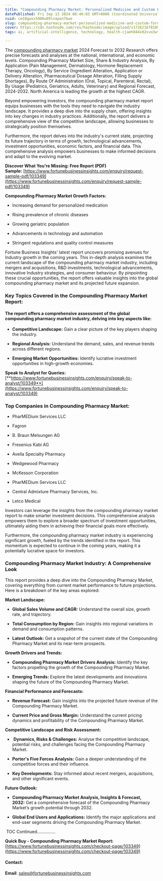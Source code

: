 ```yaml
---
title: "Compounding Pharmacy Market: Personalized Medicine and Custom Formulations Driving the Future of Compounding Pharmacies"
datePublished: Fri Sep 13 2024 08:40:03 GMT+0000 (Coordinated Universal Time)
cuid: cm10gwxx5000u09lnapon7bwe
slug: compounding-pharmacy-market-personalized-medicine-and-custom-formulations-driving-the-future-of-compounding-pharmacies
cover: https://cdn.hashnode.com/res/hashnode/image/upload/v1726216781091/750ee211-945e-4d92-a824-3e6bcdbd448d.png
tags: ai, artificial-intelligence, technology, health-cjaeh844x02vvo3wtj5r2s75q, healthcare

---
```


The [compounding pharmacy market](https://www.fortunebusinessinsights.com/compounding-pharmacy-market-103349) 2024 Forecast to 2032 Research offers precise forecasts and analyses at the national, international, and economic levels. Compounding Pharmacy Market Size, Share & Industry Analysis, By Application (Pain Management, Dermatology, Hormone Replacement Therapy, Oncology), By Service (Ingredient Alteration, Application or Delivery Alteration, Pharmaceutical Dosage Alteration, Filling Supply Shortages), By Route Of Administration (Oral, Topical, Parenteral, Rectal), By Usage (Pediatrics, Geriatrics, Adults, Veterinary) and Regional Forecast, 2024-2032. North America is leading the growth at the highest CAGR.

Beyond empowering investors, the compounding pharmacy market report equips businesses with the tools they need to navigate the industry landscape. It provides a deep dive into the supply chain, offering insights into key changes in industry practices. Additionally, the report delivers a comprehensive view of the competitive landscape, allowing businesses to strategically position themselves.

Furthermore, the report delves into the industry's current state, projecting its future trajectory in terms of growth, technological advancements, investment opportunities, economic factors, and financial data. This comprehensive analysis empowers businesses to make informed decisions and adapt to the evolving market.

**Discover What You're Missing: Free Report (PDF) Sample:** [https://www.fortunebusinessinsights.com/enquiry/request-sample-pdf/103349](https://www.fortunebusinessinsights.com/enquiry/request-sample-pdf/103349)

**Compounding Pharmacy Market Growth Factors:**

* Increasing demand for personalized medication
    
* Rising prevalence of chronic diseases
    
* Growing geriatric population
    
* Advancements in technology and automation
    
* Stringent regulations and quality control measures
    

Fortune Business Insights' latest report uncovers promising avenues for Industry growth in the coming years. This in-depth analysis examines the current landscape of the compounding pharmacy market industry, including mergers and acquisitions, R&D investments, technological advancements, innovative Industry strategies, and consumer behaviour. By pinpointing these crucial opportunities, the report offers valuable insights into the global compounding pharmacy market and its projected future expansion.

### **Key Topics Covered in the Compounding Pharmacy Market Report:**

#### **The report offers a comprehensive assessment of the global compounding pharmacy market industry, delving into key aspects like:**

* **Competitive Landscape:** Gain a clear picture of the key players shaping the industry.
    
* **Regional Analysis:** Understand the demand, sales, and revenue trends across different regions.
    
* **Emerging Market Opportunities:** Identify lucrative investment opportunities in high-growth economies.
    

**Speak to Analyst for Queries:** [**https://www.fortunebusinessinsights.com/enquiry/speak-to-analyst/103349**](https://www.fortunebusinessinsights.com/enquiry/speak-to-analyst/103349)

### **Top Companies in Compounding Pharmacy Market:**

* PharMEDium Services LLC
    
* Fagron
    
* B. Braun Melsungen AG
    
* Fresenius Kabi AG
    
* Avella Specialty Pharmacy
    
* Wedgewood Pharmacy
    
* McKesson Corporation
    
* PharMEDium Services LLC
    
* Central Admixture Pharmacy Services, Inc.
    
* Letco Medical
    

Investors can leverage the insights from the compounding pharmacy market report to make smarter investment decisions. This comprehensive analysis empowers them to explore a broader spectrum of investment opportunities, ultimately aiding them in achieving their financial goals more effectively.

Furthermore, the compounding pharmacy market industry is experiencing significant growth, fueled by the trends identified in the report. This momentum is expected to continue in the coming years, making it a potentially lucrative space for investors.

### Compounding Pharmacy Market Industry: A Comprehensive Look

This report provides a deep dive into the Compounding Pharmacy Market, covering everything from current market performance to future projections. Here is a breakdown of the key areas explored:

**Market Landscape:**

* **Global Sales Volume and CAGR:** Understand the overall size, growth rate, and trajectory.
    
* **Total Consumption by Region:** Gain insights into regional variations in demand and consumption patterns.
    
* **Latest Outlook:** Get a snapshot of the current state of the Compounding Pharmacy Market and its near-term prospects.
    

**Growth Drivers and Trends:**

* **Compounding Pharmacy Market Drivers Analysis:** Identify the key factors propelling the growth of the Compounding Pharmacy Market.
    
* **Emerging Trends:** Explore the latest developments and innovations shaping the future of the Compounding Pharmacy Market.
    

**Financial Performance and Forecasts:**

* **Revenue Forecast:** Gain insights into the projected future revenue of the Compounding Pharmacy Market.
    
* **Current Price and Gross Margin:** Understand the current pricing dynamics and profitability of the Compounding Pharmacy Market.
    

**Competitive Landscape and Risk Assessment:**

*  **Dynamics, Risks & Challenges:** Analyse the competitive landscape, potential risks, and challenges facing the Compounding Pharmacy Market.
    
* **Porter's Five Forces Analysis:** Gain a deeper understanding of the competitive forces and their influence.
    
* **Key Developments:** Stay informed about recent mergers, acquisitions, and other significant events.
    

**Future Outlook:**

* **Compounding Pharmacy Market Analysis, Insights & Forecast, 2032:** Get a comprehensive forecast of the Compounding Pharmacy Market’s growth potential through 2032.
    
* **Global End Users and Applications:** Identify the major applications and end-user segments driving the Compounding Pharmacy Market.
    

 TOC Continued……………

**Quick Buy - Compounding Pharmacy Market Report:** [https://www.fortunebusinessinsights.com/checkout-page/103349](https://www.fortunebusinessinsights.com/checkout-page/103349)

#### **Contact:**

**Email**: sales@fortunebusinessinsights.com